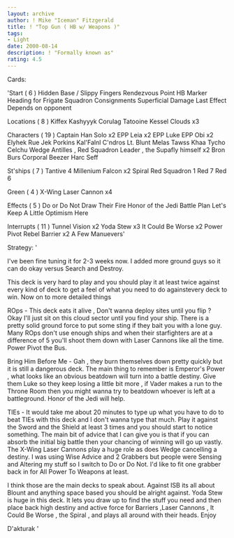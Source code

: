```yaml
---
layout: archive
author: ! Mike "Iceman" Fitzgerald
title: ! "Top Gun ( HB w/ Weapons )"
tags:
- Light
date: 2000-08-14
description: ! "Formally known as"
rating: 4.5
---
```

Cards: 

'Start  ( 6 )
Hidden Base / Slippy Fingers
Rendezvous Point
HB Marker
Heading for Frigate
Squadron Consignments
Superficial Damage
Last Effect Depends on opponent


Locations  ( 8 )
Kiffex
Kashyyyk
Corulag
Tatooine
Kessel
Clouds x3

Characters  ( 19 )
Captain Han Solo x2
EPP Leia x2
EPP Luke
EPP Obi x2
Elyhek Rue
Jek Porkins
Kal'Falnl C'ndros
Lt. Blunt
Melas
Tawss Khaa
Tycho Celchu
Wedge Antilles , Red Squadron Leader , the Supafly himself x2
Bron Burs
Corporal Beezer
Harc Seff

St'ships  ( 7 )
Tantive 4
Millenium Falcon x2
Spiral
Red Squadron 1
Red 7
Red 6

Green  ( 4 )
X-Wing Laser Cannon x4

Effects  ( 5 )
Do or Do Not
Draw Their Fire
Honor of the Jedi
Battle Plan
Let's Keep A Little Optimism Here

Interrupts  ( 11 )
Tunnel Vision x2
Yoda Stew x3
It Could Be Worse x2
Power Pivot
Rebel Barrier x2
A Few Manuevers'

Strategy: '

I've been fine tuning it for 2-3 weeks now. I added
more ground guys so it can do okay versus Search and
Destroy.

This deck is very hard to play and you should play it at least twice against every kind of deck to get a feel of what you need to do againstevery deck to win. Now on to more detailed things 

ROps - This deck eats it alive , Don't wanna deploy
sites until you flip ? Okay I'll just sit on this cloud sector until you find your ship. There is a pretty solid ground force to put some sting if they bait you with a
lone guy. Many ROps don't use enough ships and when
their starfighters are at a difference of 5 you'll
shoot them down with Laser Cannons like all the time.
Power Pivot the Bus.

Bring Him Before Me - Gah , they burn themselves down pretty quickly but it is still a dangerous deck. The
main thing to remember is Emperor's Power , what looks
like an obvious beatdown will turn into a battle
destiny. Give them Luke so they keep losing a little
bit more , if Vader makes a run to the Throne Room
then you might wanna try to beatdown whoever is left
at a battleground. Honor of the Jedi will help.

TIEs - It would take me about 20 minutes to type up
what you have to do to beat TIEs with this deck and I
don't wanna type that much. Play it against the Sword
and the Shield at least 3 times and you should start
to notice something. The main bit of advice that I
can give you is that if you can absorb the initial big battle then your chancing of winning will go up vastly.
The X-Wing Laser Cannons play a huge role as does Wedge cancelling a destiny. I was using Wise Advice and 2 Grabbers but people were Sensing and Altering my stuff
so I switch to Do or Do Not. I'd like to fit one
grabber back in for All Power To Weapons at least.

I think those are the main decks to speak about.
Against ISB its all about Blount and anything space
based you should be alright against. Yoda Stew is
huge in this deck. It lets you draw up to find the
stuff you need and then place back high destiny and
active force for Barriers ,Laser Cannons , It Could Be Worse , the Spiral , and plays all around with their
heads. Enjoy

D'akturak   '